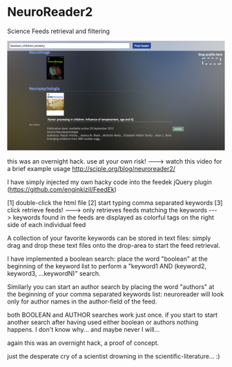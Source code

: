 NeuroReader2
============

Science Feeds retrieval and filtering

![Alt text](https://github.com/sciple/NeuroReader2/blob/master/images/Screen_Shot.png "Optional title")


this was an overnight hack. use at your own risk!
---> watch this video for a brief example usage http://sciple.org/blog/neuroreader2/

I have simply injected my own hacky code into the feedek jQuery plugin (https://github.com/enginkizil/FeedEk)

[1] double-click the html file
[2] start typing comma separated keywords
[3] click retrieve feeds!
---> only retrieves feeds matching the keywords
---> keywords found in the feeds are displayed as colorful tags on the right side of each individual feed

A collection of your favorite keywords can be stored in text files: simply drag and drop these text files onto the drop-area to start the feed retrieval.

I have implemented a boolean search:
place the word "boolean" at the beginning of the keyword list to perform a "keyword1 AND (keyword2, keyword3, ...keywordN)" search.

Similarly you can start an author search by placing the word "authors" at the beginning of your comma separated keywords list: neuroreader will look only for author names in the author-field of the feed.

both BOOLEAN and AUTHOR searches work just once. if you start to start another search after having used either boolean or authors nothing happens. I don't know why... and maybe never I will...

again this was an overnight hack, a proof of concept.

just the desperate cry of a scientist drowning in the scientific-literature...
:)
